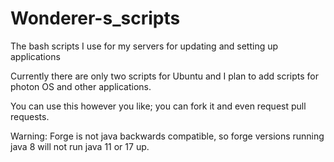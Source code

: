 # Wonderer-s_scripts
The bash scripts I use for my servers for updating and setting up applications

Currently there are only two scripts for Ubuntu and I plan to add scripts for photon OS and other applications. 

You can use this however you like; you can fork it and even request pull requests.

Warning: Forge is not java backwards compatible, so forge versions running java 8 will not run java 11 or 17 up.
